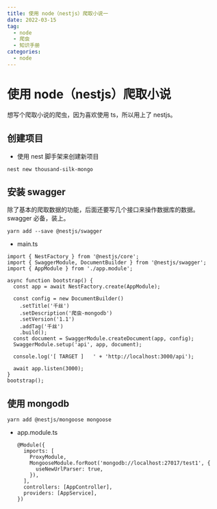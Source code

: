 ```yaml
---
title: 使用 node（nestjs）爬取小说一
date: 2022-03-15
tag:
  - node
  - 爬虫
  - 知识手册
categories:
  - node
---
```


# 使用 node（nestjs）爬取小说

想写个爬取小说的爬虫，因为喜欢使用 ts，所以用上了 nestjs。

## 创建项目

- 使用 nest 脚手架来创建新项目

`nest new thousand-silk-mongo`

## 安装 swagger

除了基本的爬取数据的功能，后面还要写几个接口来操作数据库的数据。swagger 必备，装上。

`yarn add --save @nestjs/swagger`

- main.ts

```
import { NestFactory } from '@nestjs/core';
import { SwaggerModule, DocumentBuilder } from '@nestjs/swagger';
import { AppModule } from './app.module';

async function bootstrap() {
  const app = await NestFactory.create(AppModule);

  const config = new DocumentBuilder()
    .setTitle('千丝')
    .setDescription('爬虫-mongodb')
    .setVersion('1.1')
    .addTag('千丝')
    .build();
  const document = SwaggerModule.createDocument(app, config);
  SwaggerModule.setup('api', app, document);

  console.log('[ TARGET ]   ' + 'http://localhost:3000/api');

  await app.listen(3000);
}
bootstrap();

```

## 使用 mongodb

`yarn add @nestjs/mongoose mongoose`

- app.module.ts

  ```
  @Module({
    imports: [
      ProxyModule,
      MongooseModule.forRoot('mongodb://localhost:27017/test1', {
        useNewUrlParser: true,
      }),
    ],
    controllers: [AppController],
    providers: [AppService],
  })
  ```
